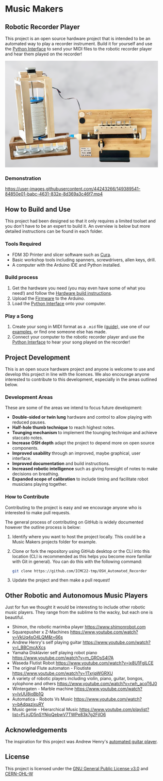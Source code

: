 # Music Makers

## Robotic Recorder Player

This project is an open source hardware project that is intended to be an automated way to play a recorder instrument. Build it for yourself and use the [Python Interface](Python_Interface) to send your MIDI files to the robotic recorder player and hear them played on the recorder!

[![robotic-recorder-player-image](Documents/automated_recorder_player.png)](https://www.youtube.com/watch?v=lGDBowPHg4M)

### Demonstration

https://user-images.githubusercontent.com/44243266/149389541-84850e01-babc-4631-832e-8d369a3c46f7.mp4

## How to Build and Use

This project had been designed so that it only requires a limited toolset and you don't have to be an expert to build it. An overview is below but more detailed instructions can be found in each folder.

### Tools Required
- FDM 3D Printer and slicer software such as [Cura](https://ultimaker.com/software/ultimaker-cura).
- Basic workshop tools including spanners, screwdrivers, allen keys, drill.
- A computer with the Arduino IDE and Python installed.

### Build process
1. Get the hardware you need (you may even have some of what you need!) and follow the [Hardware build instructions](Hardware/README.md).
3. Upload the [Firmware](Firmware) to the Arduino.
4. Load the [Python Interface](Python_Interface) onto your computer.

### Play a Song
1. Create your song in MIDI format as a `.mid` file ([guide](Python_Interface/README.md#creating-mid-files)), use one of our [examples](Python_Interface/midi_examples), or find one someone else has made.
2. Connect your computer to the robotic recorder player and use the [Python Interface](Python_Interface) to hear your song played on the recorder!


## Project Development
This is an open souce hardware project and anyone is welcome to use and develop this project in line with the licences. We also encourage anyone interested to contribute to this development, especially in the areas outlined below.

### Development Areas
These are some of the areas we intend to focus future development:
- **Double-sided or twin lung** hardware and control to allow playing with reduced pauses.
- **Half-hole thumb technique** to reach highest notes.
- **Tounging mechanism** to implement the tounging technique and achieve staccato notes.
- **Increase OSH depth** adapt the project to depend more on open source components.
- **Improved usability** through an improved, maybe graphical, user interface.
- **Improved documentation** and build instructions.
- **Increased robotic intelligence** such as giving foresight of notes to make decisions on breathing.
- **Expanded scope of calibration** to include timing and facilitate robot musicians playing together.

### How to Contribute

Contributing to the project is easy and we encourage anyone who is interested to make pull requests. 

The general process of contributing on GitHub is widely documented however the outline process is below:

1. Identify where you want to host the project locally. This could be a Music Makers projects folder for example. 


1. Clone or fork the repository using GitHub desktop or the CLI into this location (CLI is recommended as this helps you become more familiar with Git in general). You can do this with the following command:

    ```bash
    git clone https://github.com/ICMC22-tmp/OSH_Automated_Recorder
    ```

1. Update the project and then make a pull request!


## Other Robotic and Autonomous Music Players

Just for fun we thought it would be interesting to include other robotic music players. They range from the sublime to the wacky, but each one is beautiful. 

- Shimon, the robotic marimba player https://www.shimonrobot.com
- Squarepusher x Z-Machines https://www.youtube.com/watch?v=VkUq4sO4LQM&t=66s
- Andrew Henry's self playing guitar https://www.youtube.com/watch?v=I_BBCmcAXcs
- Yamaha Disklavier self playing robot piano https://www.youtube.com/watch?v=m_GROsS4I7A
- Waseda Flutist Robot https://www.youtube.com/watch?v=jx8U1FgILCE
- The original Flute automaton - Floutiste https://www.youtube.com/watch?v=1TxrjpWGRXU
- A variety of robotic players including violin, piano, guitar, bongos, xylophone and others https://www.youtube.com/watch?v=rwh_acqT6J0
- Wintergaten - Marble machine https://www.youtube.com/watch?v=IvUU8joBb1Q
- Automatica - Robots Vs Music https://www.youtube.com/watch?v=bAdqazixuRY
- Music genie - Hierarchical Music https://www.youtube.com/playlist?list=PLjrJD5nSYNjoQebwV7TWPe83k7g2FjIO6



## Acknowledgements

The inspiration for this project was Andrew Henry's <a href="https://gitlab.com/Andrew_Henry/automated-guitar">automated guitar player</a>.

## License

This project is licensed under the [GNU General Public License v3.0](LICENSE) and [CERN-OHL-W](LICENCE)
